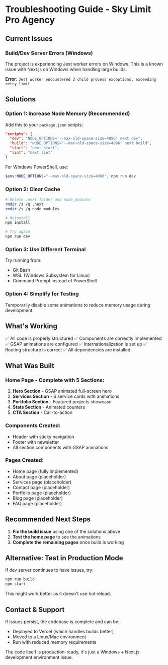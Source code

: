 # Troubleshooting Guide - Sky Limit Pro Agency

## Current Issues

### Build/Dev Server Errors (Windows)
The project is experiencing Jest worker errors on Windows. This is a known issue with Next.js on Windows when handling large builds.

**Error:** `Jest worker encountered 2 child process exceptions, exceeding retry limit`

## Solutions

### Option 1: Increase Node Memory (Recommended)
Add this to your `package.json` scripts:

```json
"scripts": {
  "dev": "NODE_OPTIONS='--max-old-space-size=4096' next dev",
  "build": "NODE_OPTIONS='--max-old-space-size=4096' next build",
  "start": "next start",
  "lint": "next lint"
}
```

For Windows PowerShell, use:
```powershell
$env:NODE_OPTIONS="--max-old-space-size=4096"; npm run dev
```

### Option 2: Clear Cache
```bash
# Delete .next folder and node_modules
rmdir /s /q .next
rmdir /s /q node_modules

# Reinstall
npm install

# Try again
npm run dev
```

### Option 3: Use Different Terminal
Try running from:
- Git Bash
- WSL (Windows Subsystem for Linux)
- Command Prompt instead of PowerShell

### Option 4: Simplify for Testing
Temporarily disable some animations to reduce memory usage during development.

## What's Working

✅ All code is properly structured
✅ Components are correctly implemented
✅ GSAP animations are configured
✅ Internationalization is set up
✅ Routing structure is correct
✅ All dependencies are installed

## What Was Built

### Home Page - Complete with 5 Sections:
1. **Hero Section** - GSAP animated full-screen hero
2. **Services Section** - 6 service cards with animations
3. **Portfolio Section** - Featured projects showcase
4. **Stats Section** - Animated counters
5. **CTA Section** - Call-to-action

### Components Created:
- Header with sticky navigation
- Footer with newsletter
- All section components with GSAP animations

### Pages Created:
- Home page (fully implemented)
- About page (placeholder)
- Services page (placeholder)
- Contact page (placeholder)
- Portfolio page (placeholder)
- Blog page (placeholder)
- FAQ page (placeholder)

## Recommended Next Steps

1. **Fix the build issue** using one of the solutions above
2. **Test the home page** to see the animations
3. **Complete the remaining pages** once build is working

## Alternative: Test in Production Mode

If dev server continues to have issues, try:
```bash
npm run build
npm start
```

This might work better as it doesn't use hot reload.

## Contact & Support

If issues persist, the codebase is complete and can be:
- Deployed to Vercel (which handles builds better)
- Moved to a Linux/Mac environment
- Run with reduced memory requirements

The code itself is production-ready, it's just a Windows + Next.js development environment issue.

